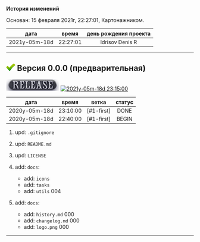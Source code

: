[M]: #main  "история проекта"
[P]: icons/progress.png
[S]: icons/success.png
[R]: icons/release.png
[B]: icons/bug.png

<a name="main"></a>
**История изменений**  

Основан: 15 февраля 2021г, 22:27:01, Картонажником.  

|      дата     |  время   | день рождения проекта |  
|:-------------:|:--------:|:---------------------:|  
| 2021y-05m-18d | 22:27:01 |    Idrisov Denis R    |  

----------------------------------------------------

<a name="v000"></a>
[![S]][M] **Версия 0.0.0 (предварительная)**
--------------------------------------------
[![R]][R0000] [![2021y-05m-18d 23:15:00]][R0000]  

[2021y-05m-18d 23:15:00]: https://img.shields.io/static/v1?label=2021y-05m-23d&message=23:15:00&color=yellowgreen
[R0000]: changelog.md/#v000

|      дата     |  время   |   ветка    | статус |  
|:-------------:|:--------:|:----------:|:------:|  
| 2020y-05m-18d | 23:10:00 | [#1-first] | DONE   |  
| 2020y-05m-18d | 22:40:00 | [#1-first] | BEGIN  |  
 
1) upd: `.gitignore`  
2) upd: `README.md`  
3) upd: `LICENSE`  

4) add: `docs`:  
     - add: `icons`  
     - add: `tasks`  
     - add: `utils`          004  

5) add: `docs`:  
     - add: `history.md`     000  
     - add: `changelog.md`   000  
     - add: `logo.png`       000  

[#1-docs]: tasks/2021y-06m-19d-0001-docs.md

--------------------------------------------






